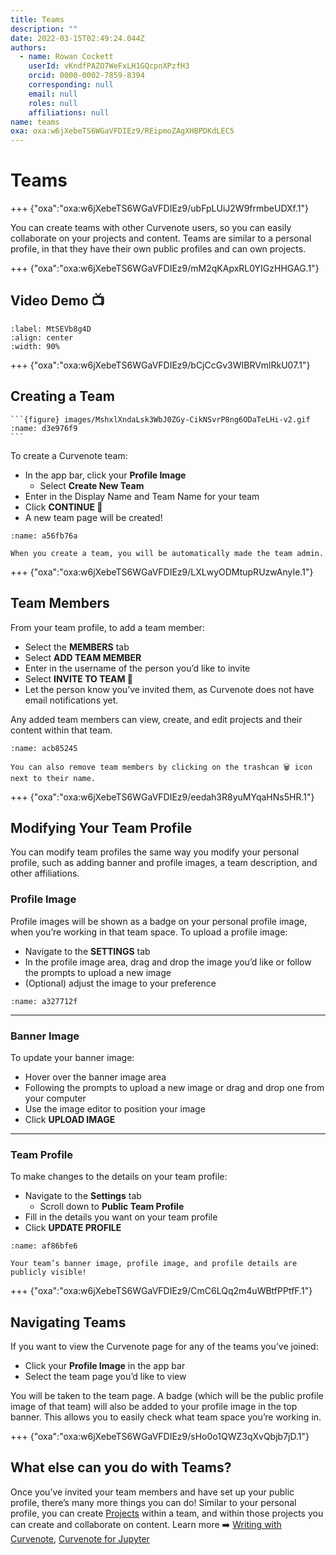 ```yaml
---
title: Teams
description: ""
date: 2022-03-15T02:49:24.044Z
authors:
  - name: Rowan Cockett
    userId: vKndfPAZO7WeFxLH1GQcpnXPzfH3
    orcid: 0000-0002-7859-8394
    corresponding: null
    email: null
    roles: null
    affiliations: null
name: teams
oxa: oxa:w6jXebeTS6WGaVFDIEz9/REipmoZAgXHBPDKdLEC5
---
```


# Teams

+++ {"oxa":"oxa:w6jXebeTS6WGaVFDIEz9/ubFpLUiJ2W9frmbeUDXf.1"}

You can create teams with other Curvenote users, so you can easily collaborate on your projects and content. Teams are similar to a personal profile, in that they have their own public profiles and can own projects.

+++ {"oxa":"oxa:w6jXebeTS6WGaVFDIEz9/mM2qKApxRL0YIGzHHGAG.1"}

## Video Demo 📺

```{iframe} https://www.loom.com/embed/270462a83e03405a813fa7fefd2c1a20
:label: MtSEVb8g4D
:align: center
:width: 90%
```

+++ {"oxa":"oxa:w6jXebeTS6WGaVFDIEz9/bCjCcGv3WIBRVmlRkU07.1"}

## Creating a Team

````{margin}
```{figure} images/MshxlXndaLsk3WbJ0ZGy-CikNSvrP8ng6ODaTeLHi-v2.gif
:name: d3e976f9
```

````

To create a Curvenote team:

* In the app bar, click your **Profile Image**
  * Select **Create New Team**
* Enter in the Display Name and Team Name for your team
* Click **CONTINUE 🚀**
* A new team page will be created!

```{figure} images/MshxlXndaLsk3WbJ0ZGy-lWDGADTb743zXUaNfUsr-v2.png
:name: a56fb76a
```

````{warning}
When you create a team, you will be automatically made the team admin.

````

+++ {"oxa":"oxa:w6jXebeTS6WGaVFDIEz9/LXLwyODMtupRUzwAnyIe.1"}

## Team Members

From your team profile, to add a team member:

* Select the **MEMBERS** tab
* Select **ADD TEAM MEMBER**
* Enter in the username of the person you’d like to invite
* Select **INVITE TO TEAM 🤝**
* Let the person know you’ve invited them, as Curvenote does not have email notifications yet.

Any added team members can view, create, and edit projects and their content within that team.

```{figure} images/MshxlXndaLsk3WbJ0ZGy-iuYTk8ZTIDHMGh8Oa0D8-v2.gif
:name: acb85245
```

````{warning}
You can also remove team members by clicking on the trashcan 🗑️ icon next to their name.

````

+++ {"oxa":"oxa:w6jXebeTS6WGaVFDIEz9/eedah3R8yuMYqaHNs5HR.1"}

## Modifying Your Team Profile

You can modify team profiles the same way you modify your personal profile, such as adding banner and profile images, a team description, and other affiliations.

### Profile Image

Profile images will be shown as a badge on your personal profile image, when you’re working in that team space. To upload a profile image:

* Navigate to the **SETTINGS** tab
* In the profile image area, drag and drop the image you’d like or follow the prompts to upload a new image
* (Optional) adjust the image to your preference

```{figure} images/MshxlXndaLsk3WbJ0ZGy-WFz7GdbOXwfnKxnmunYq-v2.gif
:name: a327712f
```

---

### Banner Image

To update your banner image:

* Hover over the banner image area
* Following the prompts to upload a new image or drag and drop one from your computer
* Use the image editor to position your image
* Click **UPLOAD IMAGE**

---

### Team Profile

To make changes to the details on your team profile:

* Navigate to the **Settings** tab
  * Scroll down to **Public Team Profile**
* Fill in the details you want on your team profile
* Click **UPDATE PROFILE**

```{figure} images/MshxlXndaLsk3WbJ0ZGy-E5PqoHssivmu8Pt8Smnj-v2.png
:name: af86bfe6
```

````{warning}
Your team’s banner image, profile image, and profile details are publicly visible!

````

+++ {"oxa":"oxa:w6jXebeTS6WGaVFDIEz9/CmC6LQq2m4uWBtfPPtfF.1"}

## Navigating Teams

If you want to view the Curvenote page for any of the teams you’ve joined:

* Click your **Profile Image** in the app bar
* Select the team page you’d like to view

You will be taken to the team page. A badge (which will be the public profile image of that team) will also be added to your profile image in the top banner. This allows you to easily check what team space you’re working in.

+++ {"oxa":"oxa:w6jXebeTS6WGaVFDIEz9/sHo0o1QWZ3qXvQbjb7jD.1"}

## What else can you do with Teams?

Once you’ve invited your team members and have set up your public profile, there’s many more things you can do! Similar to your personal profile, you can create [Projects](oxa:w6jXebeTS6WGaVFDIEz9/9d32qzwBWH2BsgNBGwEP "Projects") within a team, and within those projects you can create and collaborate on content. Learn more ➡️ [Writing with Curvenote](oxa:MshxlXndaLsk3WbJ0ZGy/hKsOALgkUajnIvKepSy6 "Writing with Curvenote"), [Curvenote for Jupyter](oxa:MshxlXndaLsk3WbJ0ZGy/7ydSovyXvbOtuEVfcwYs "Curvenote for Jupyter")

